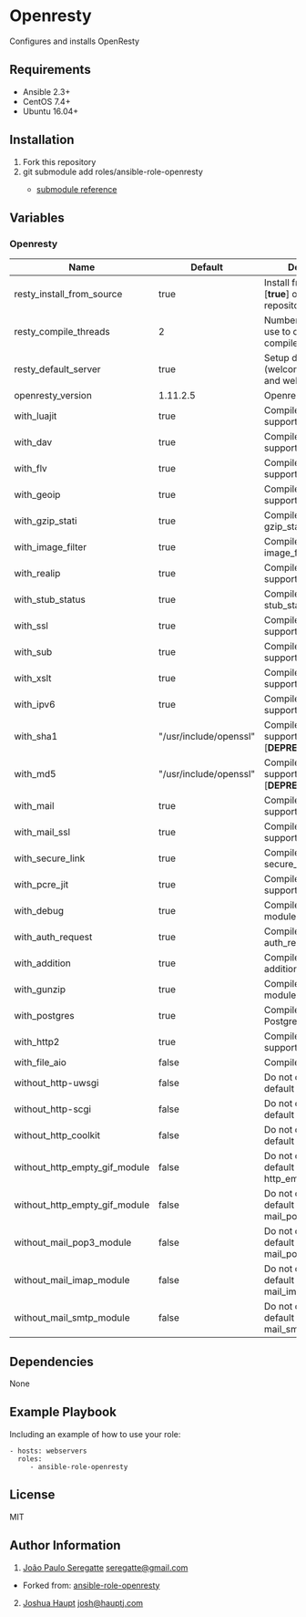 # Openresty

Configures and installs OpenResty

## Requirements

- Ansible 2.3+
- CentOS 7.4+
- Ubuntu 16.04+

## Installation
1. Fork this repository
2. git submodule add <git host> roles/ansible-role-openresty
    - [submodule reference](https://chrisjean.com/git-submodules-adding-using-removing-and-updating/)

## Variables

### Openresty

| Name 						  | Default 							| Description 										  |
|-------------------|-----------------------|-----------------------------------|
| resty_install_from_source   | true        | Install from source [**true**] or from repository [**false**]|
| resty_compile_threads       | 2           | Number of threads to use to configure and compile |
| resty_default_server        | true        | Setup default (welcome) webserver and webpage     |
| openresty_version	| 1.11.2.5 				      | Openresty Version 								|
| with_luajit				| true									| Compile with luajit support 			|          
| with_dav					| true									| Compile with dav support 					|          
| with_flv					| true									| Compile with flv support 					|          
| with_geoip				| true									| Compile with geoip support 				|          
| with_gzip_stati		| true							    | Compile with gzip_static support 	|          
| with_image_filter	| true						    	| Compile with image_filter support |          
| with_realip				| true									| Compile with realip support 			|          
| with_stub_status	| true						     	| Compile with stub_status support 	|          
| with_ssl 					| true									| Compile with ssl support 					|          
| with_sub 					| true									| Compile with sub support 					|          
| with_xslt					| true									| Compile with xslt support 				|          
| with_ipv6					| true									| Compile with ipv support 					|          
| with_sha1					| "/usr/include/openssl"				| Compile with sha support [**DEPRECIATED**] 	|          
| with_md5					| "/usr/include/openssl"				| Compile with md support [**DEPRECIATED**] 	|         
| with_mail 				| true									| Compile with mail support 				|          
| with_mail_ssl			| true						   	  | Compile with mail_ssl support 		|          
| with_secure_link	| true							    | Compile with secure_link support 	|          
| with_pcre_jit 		| true							   	| Compile with pcre jit support 		|          
| with_debug 				| true									| Compile with debug module 				|          
| with_auth_request | true						    	| Compile with auth_request module	|          
| with_addition 		| true									| Compile with addition_module  		|          
| with_gunzip 			| true									| Compile with gunzip module				|          
| with_postgres 		| true									| Compile with PostgreSQL support		|
| with_http2        | true                  | Compile with http2 support        |
| with_file_aio     | false                 | Compile with file AIO             |
| without_http-uwsgi| false                 | Do not compile with default http_uwsgi    |
| without_http-scgi | false                 | Do not compile with default http-scgi     |
| without_http_coolkit          | false     | Do not compile with default coolkit       |
| without_http_empty_gif_module | false     | Do not compile with default http_empty_gif_module |
| without_http_empty_gif_module | false     | Do not compile with default mail_pop3_module      |
| without_mail_pop3_module      | false     | Do not compile with default mail_pop3_module      |
| without_mail_imap_module      | false     | Do not compile with default mail_imap_module      |
| without_mail_smtp_module      | false     | Do not compile with default mail_smtp_module      |

Dependencies
------------

None


Example Playbook
----------------

Including an example of how to use your role:

    - hosts: webservers
      roles:
         - ansible-role-openresty

License
-------

MIT

Author Information
------------------

1. [João Paulo Seregatte](https://github.com/seregatte) <seregatte@gmail.com>
  - Forked from: [ansible-role-openresty](https://github.com/seregatte/ansible-role-openresty)
2. [Joshua Haupt](https://hauptj.com/) <josh@hauptj.com>
